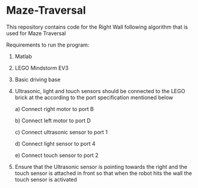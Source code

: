 # Maze-Traversal
This repository contains code for the Right Wall following algorithm that is used for Maze Traversal

Requirements to run the program:
  1) Matlab
  2) LEGO Mindstorm EV3
  3) Basic driving base
  4) Ultrasonic, light and touch sensors should be connected to the LEGO brick at the according to the port specification mentioned below
  
      a) Connect right motor to port B
      
      b) Connect left motor to port D
      
      c) Connect ultrasonic sensor to port 1
      
      d) Connect light sensor to port 4
      
      e) Connect touch sensor to port 2
  5) Ensure that the Ultrasonic sensor is pointing towards the right and the touch sensor is attached in front so that when the robot hits the wall the touch sensor is activated
